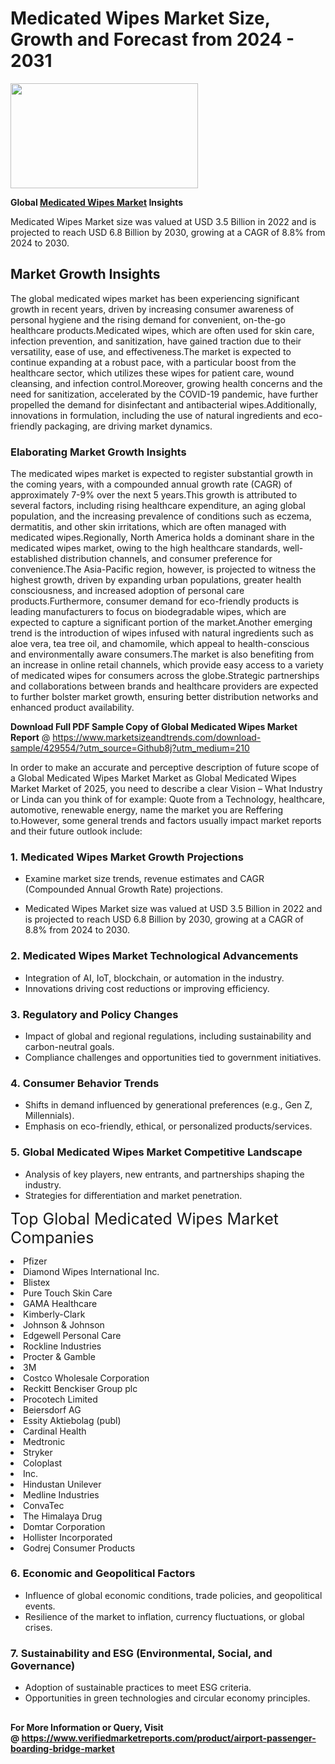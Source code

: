 <H1>Medicated Wipes Market Size, Growth and Forecast from 2024 - 2031</H1><img class="aligncenter size-medium wp-image-584254" src="https://thirdeyenews.in/wp-content/uploads/2024/09/Global-Market-Research-300x168.jpeg" alt="" width="300" height="168" /><p><strong>Global&nbsp;<a href="https://www.marketsizeandtrends.com/download-sample/429554/?utm_source=Github8j?utm_medium=210">Medicated Wipes Market</a> Insights</strong></p><p>Medicated Wipes Market size was valued at USD 3.5 Billion in 2022 and is projected to reach USD 6.8 Billion by 2030, growing at a CAGR of 8.8% from 2024 to 2030.</p><p><h2>Market Growth Insights</h2> The global medicated wipes market has been experiencing significant growth in recent years, driven by increasing consumer awareness of personal hygiene and the rising demand for convenient, on-the-go healthcare products.Medicated wipes, which are often used for skin care, infection prevention, and sanitization, have gained traction due to their versatility, ease of use, and effectiveness.The market is expected to continue expanding at a robust pace, with a particular boost from the healthcare sector, which utilizes these wipes for patient care, wound cleansing, and infection control.Moreover, growing health concerns and the need for sanitization, accelerated by the COVID-19 pandemic, have further propelled the demand for disinfectant and antibacterial wipes.Additionally, innovations in formulation, including the use of natural ingredients and eco-friendly packaging, are driving market dynamics. <h3>Elaborating Market Growth Insights</h3> The medicated wipes market is expected to register substantial growth in the coming years, with a compounded annual growth rate (CAGR) of approximately 7-9% over the next 5 years.This growth is attributed to several factors, including rising healthcare expenditure, an aging global population, and the increasing prevalence of conditions such as eczema, dermatitis, and other skin irritations, which are often managed with medicated wipes.Regionally, North America holds a dominant share in the medicated wipes market, owing to the high healthcare standards, well-established distribution channels, and consumer preference for convenience.The Asia-Pacific region, however, is projected to witness the highest growth, driven by expanding urban populations, greater health consciousness, and increased adoption of personal care products.Furthermore, consumer demand for eco-friendly products is leading manufacturers to focus on biodegradable wipes, which are expected to capture a significant portion of the market.Another emerging trend is the introduction of wipes infused with natural ingredients such as aloe vera, tea tree oil, and chamomile, which appeal to health-conscious and environmentally aware consumers.The market is also benefiting from an increase in online retail channels, which provide easy access to a variety of medicated wipes for consumers across the globe.Strategic partnerships and collaborations between brands and healthcare providers are expected to further bolster market growth, ensuring better distribution networks and enhanced product availability.</p><p><span class=""><strong>Download Full PDF Sample Copy of Global Medicated Wipes Market Report</strong> @ <a href="https://www.marketsizeandtrends.com/download-sample/429554/?utm_source=Github8j?utm_medium=210" target="_blank">https://www.marketsizeandtrends.com/download-sample/429554/?utm_source=Github8j?utm_medium=210</a></span></p><p>In order to make an accurate and perceptive description of future scope of a Global&nbsp;Medicated Wipes Market Market as Global&nbsp;Medicated Wipes Market Market of 2025, you need to describe a clear Vision &ndash; What Industry or Linda can you think of for example: Quote from a Technology, healthcare, automotive, renewable energy, name the market you are Reffering to.However, some general trends and factors usually impact market reports and their future outlook include:</p><h3>1.&nbsp;<strong>Medicated Wipes Market Growth Projections</strong></h3><ul><li>Examine market size trends, revenue estimates and CAGR (Compounded Annual Growth Rate) projections.</li><li><p>Medicated Wipes Market size was valued at USD 3.5 Billion in 2022 and is projected to reach USD 6.8 Billion by 2030, growing at a CAGR of 8.8% from 2024 to 2030.</p></li></ul><h3>2.&nbsp;<strong>Medicated Wipes Market Technological Advancements</strong></h3><ul><li>Integration of AI, IoT, blockchain, or automation in the industry.</li><li>Innovations driving cost reductions or improving efficiency.</li></ul><h3>3.&nbsp;<strong>Regulatory and Policy Changes</strong></h3><ul><li>Impact of global and regional regulations, including sustainability and carbon-neutral goals.</li><li>Compliance challenges and opportunities tied to government initiatives.</li></ul><h3>4.&nbsp;<strong>Consumer Behavior Trends</strong></h3><ul><li>Shifts in demand influenced by generational preferences (e.g., Gen Z, Millennials).</li><li>Emphasis on eco-friendly, ethical, or personalized products/services.</li></ul><h3>5.&nbsp;<strong>Global Medicated Wipes Market Competitive Landscape</strong></h3><ul><li>Analysis of key players, new entrants, and partnerships shaping the industry.</li><li>Strategies for differentiation and market penetration.</li></ul><p data-pm-slice="1 1 []"><span style="color: inherit; font-family: inherit; font-size: 25px;">Top Global Medicated Wipes Market Companies</span></p><div class="" data-test-id=""><p><li>Pfizer</li><li> Diamond Wipes International Inc.</li><li> Blistex</li><li> Pure Touch Skin Care</li><li> GAMA Healthcare</li><li> Kimberly-Clark</li><li> Johnson & Johnson</li><li> Edgewell Personal Care</li><li> Rockline Industries</li><li> Procter & Gamble</li><li> 3M</li><li> Costco Wholesale Corporation</li><li> Reckitt Benckiser Group plc</li><li> Procotech Limited</li><li> Beiersdorf AG</li><li> Essity Aktiebolag (publ)</li><li> Cardinal Health</li><li> Medtronic</li><li> Stryker</li><li> Coloplast</li><li> Inc.</li><li> Hindustan Unilever</li><li> Medline Industries</li><li> ConvaTec</li><li> The Himalaya Drug</li><li> Domtar Corporation</li><li> Hollister Incorporated</li><li> Godrej Consumer Products</li></p></div><h3>6.&nbsp;<strong>Economic and Geopolitical Factors</strong></h3><ul><li>Influence of global economic conditions, trade policies, and geopolitical events.</li><li>Resilience of the market to inflation, currency fluctuations, or global crises.</li></ul><h3>7.&nbsp;<strong>Sustainability and ESG (Environmental, Social, and Governance)</strong></h3><ul><li>Adoption of sustainable practices to meet ESG criteria.</li><li>Opportunities in green technologies and circular economy principles.</li></ul><h2><strong style="font-size: 14px;">For More Information or Query, Visit @&nbsp;</strong><a style="background-color: #ffffff; font-size: 14px;" href="https://www.marketsizeandtrends.com/report/medicated-wipes-market/" target="_blank">https://www.verifiedmarketreports.com/product/airport-passenger-boarding-bridge-market</a></h2>